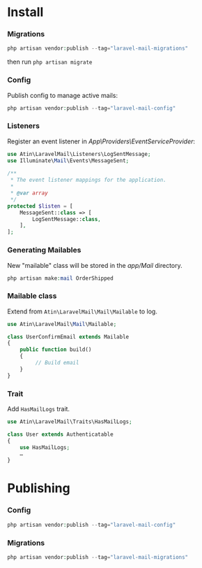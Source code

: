 # Install
### Migrations
```php
php artisan vendor:publish --tag="laravel-mail-migrations"
```

then run ```php artisan migrate```

### Config
Publish config to manage active mails:
```php
php artisan vendor:publish --tag="laravel-mail-config"
```

### Listeners
Register an event listener in *App\Providers\EventServiceProvider*:
```php
use Atin\LaravelMail\Listeners\LogSentMessage;
use Illuminate\Mail\Events\MessageSent;
 
/**
 * The event listener mappings for the application.
 *
 * @var array
 */
protected $listen = [
    MessageSent::class => [
        LogSentMessage::class,
    ],
];
```

### Generating Mailables
New "mailable" class will be stored in the *app/Mail* directory.
```php
php artisan make:mail OrderShipped
```

### Mailable class
Extend from ```Atin\LaravelMail\Mail\Mailable``` to log.
```php
use Atin\LaravelMail\Mail\Mailable;

class UserConfirmEmail extends Mailable
{
    public function build()
    {
         // Build email
    }
}
```

### Trait
Add ```HasMailLogs``` trait.
```php
use Atin\LaravelMail\Traits\HasMailLogs;

class User extends Authenticatable
{
    use HasMailLogs;
    …
}
```

# Publishing
### Config
```php
php artisan vendor:publish --tag="laravel-mail-config"
```

### Migrations
```php
php artisan vendor:publish --tag="laravel-mail-migrations"
```